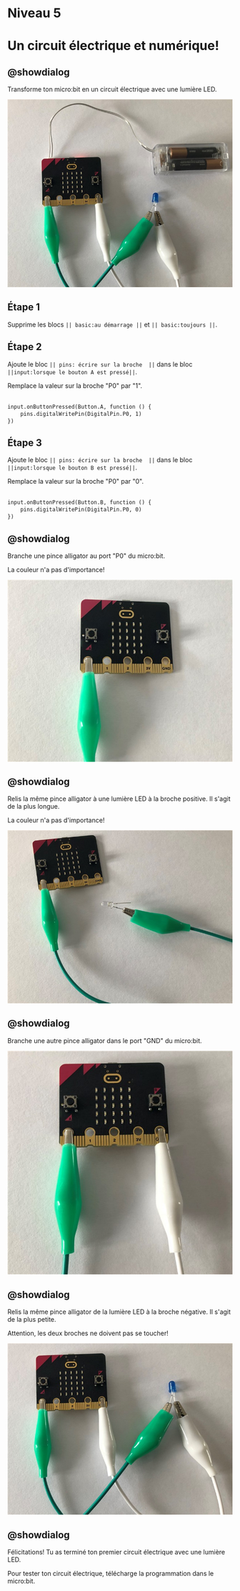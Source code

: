 # Niveau 5

# Un circuit électrique et numérique! 

## @showdialog 

Transforme ton micro:bit en un circuit électrique avec une lumière LED.
 
![CSSBF](https://github.com/sbergeroncp/mon-makecode/blob/master/atelier_a_5.jpg?raw=true) 

## Étape 1 

Supprime les blocs ``|| basic:au démarrage ||`` et ``|| basic:toujours ||``. 

## Étape 2 

Ajoute le bloc ``|| pins: écrire sur la broche  ||`` dans le bloc ``||input:lorsque le bouton A est pressé||``. 
 
Remplace la valeur sur la broche "P0" par "1".
 

```blocks 

input.onButtonPressed(Button.A, function () {
    pins.digitalWritePin(DigitalPin.P0, 1)
})

``` 

## Étape 3 
 
Ajoute le bloc ``|| pins: écrire sur la broche  ||`` dans le bloc ``||input:lorsque le bouton B est pressé||``. 
 
Remplace la valeur sur la broche "P0" par "0".
 
```blocks 

input.onButtonPressed(Button.B, function () {
    pins.digitalWritePin(DigitalPin.P0, 0)
})

``` 
## @showdialog 

Branche une pince alligator au port "P0" du micro:bit.

La couleur n'a pas d'importance!

![CSSBF](https://github.com/sbergeroncp/mon-makecode/blob/master/atelier_a_1.jpg?raw=true) 

## @showdialog 

Relis la même pince alligator à une lumière LED à la broche positive. Il s'agit de la plus longue.

La couleur n'a pas d'importance!

![CSSBF](https://github.com/sbergeroncp/mon-makecode/blob/master/atelier_a_2.jpg?raw=true) 

## @showdialog 

Branche une autre pince alligator dans le port "GND" du micro:bit. 

![CSSBF](https://github.com/sbergeroncp/mon-makecode/blob/master/atelier_a_3.jpg?raw=true) 

## @showdialog 

Relis la même pince alligator de la lumière LED à la broche négative. Il s'agit de la plus petite.

Attention, les deux broches ne doivent pas se toucher!

![CSSBF](https://github.com/sbergeroncp/mon-makecode/blob/master/atelier_a_4.jpg?raw=true) 

## @showdialog 

Félicitations! Tu as terminé ton premier circuit électrique avec une lumière LED.

Pour tester ton circuit électrique, télécharge la programmation dans le micro:bit.